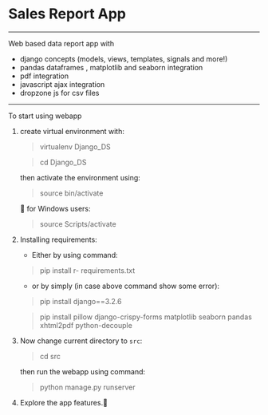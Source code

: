 # Sales Report App
***
Web based data report app with
  * django concepts (models, views, templates, signals and more!)
  * pandas dataframes , matplotlib and seaborn integration
  * pdf integration
  * javascript ajax integration
  * dropzone js for csv files
***

To start using webapp
1.  create virtual environment with:

    > virtualenv Django_DS

    > cd Django_DS

    then activate the environment using:

    > source bin/activate

    🔑 for Windows users:
    > source Scripts/activate

2.  Installing requirements:
    * Either by using command:
    > pip install r- requirements.txt
    
    * or by simply (in case above command show some error):
    > pip install django==3.2.6
    
    > pip install pillow django-crispy-forms matplotlib seaborn pandas xhtml2pdf python-decouple
    
3.  Now change current directory to `src`:
    > cd src
    
    then run the webapp using command:
    > python manage.py runserver
    
4.  Explore the app features.🤩

